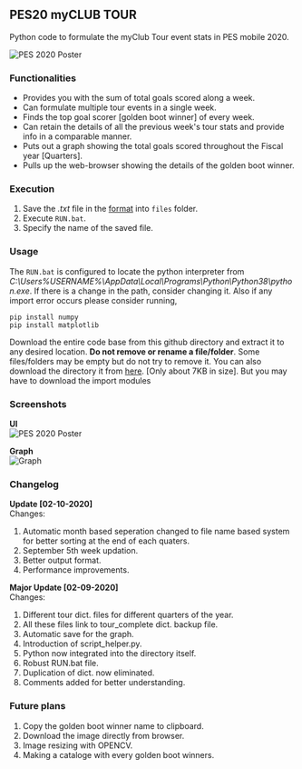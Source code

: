 ## PES20 myCLUB TOUR
Python code to formulate the myClub Tour event stats in PES mobile 2020.

![PES 2020 Poster](https://i.postimg.cc/508H46N4/pes-11253-1.jpg)

### Functionalities
* Provides you with the sum of total goals scored along a week.
* Can formulate multiple tour events in a single week.
* Finds the top goal scorer [golden boot winner] of every week.
* Can retain the details of all the previous week's tour stats and provide info in a comparable manner.
* Puts out a graph showing the total goals scored throughout the Fiscal year [Quarters].
* Pulls up the web-browser showing the details of the golden boot winner.

### Execution
1. Save the *.txt* file in the [format](https://github.com/gokulmanohar/PES-myCLUB-TOUR/tree/master/files) into `files` folder.
2. Execute `RUN.bat`.
3. Specify the name of the saved file.


### Usage
The `RUN.bat` is configured to locate the python interpreter from *C:\Users\%USERNAME%\AppData\Local\Programs\Python\Python38\python.exe*. If there is a change in the path, consider changing it. Also if any import error occurs please consider running,
```
pip install numpy
pip install matplotlib
```
Download the entire code base from this github directory and extract it to any desired location. **Do not remove or rename a file/folder**. Some files/folders may be empty but do not try to remove it.
You can also download the directory it from [here](https://drive.google.com/file/d/1CYLLF7yscQe7SPgmzkbccbi98TsaGOCu/view?usp=sharing). [Only about 7KB in size]. But you may have to download the import modules

### Screenshots
**UI**  
![PES 2020 Poster](https://i.postimg.cc/d1xRnWQX/pes-my-clubui.png)

**Graph**  
![Graph](https://github.com/gokulmanohar/PES-myCLUB-TOUR/blob/master/statistics/2020%20Q3.jpg?raw=true)

### Changelog
**Update [02-10-2020]**  
Changes:
1. Automatic month based seperation changed to file name based system for better sorting at the end of each quaters.
2. September 5th week updation.
3. Better output format.
4. Performance improvements.

**Major Update [02-09-2020]**  
Changes:
1. Different tour dict. files for different quarters of the year. 
2. All these files link to tour_complete dict. backup file.
3. Automatic save for the graph.
4. Introduction of script_helper.py.
5. Python now integrated into the directory itself.
6. Robust RUN.bat file.
7. Duplication of dict. now eliminated.
8. Comments added for better understanding.

### Future plans
1. Copy the golden boot winner name to clipboard.
2. Download the image directly from browser.
3. Image resizing with OPENCV.
4. Making a cataloge with every golden boot winners.
